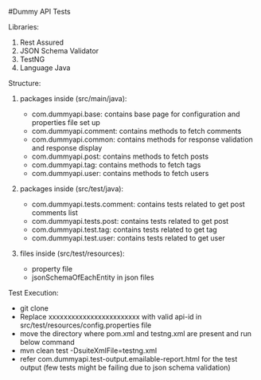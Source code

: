#Dummy API Tests

Libraries:
 1. Rest Assured
 2. JSON Schema Validator
 3. TestNG
 4. Language Java
 

Structure:
1. packages inside (src/main/java):
  	- com.dummyapi.base: contains base page for configuration and properties file set up
 	- com.dummyapi.comment: contains methods to fetch comments
 	- com.dummyapi.common: contains methods for response validation and response display
 	- com.dummyapi.post: contains methods to fetch posts
 	- com.dummyapi.tag: contains methods to fetch tags
 	- com.dummyapi.user: contains methods to fetch users
 	
2. packages inside (src/test/java):
 	- com.dummyapi.tests.comment: contains tests related to get post comments list
 	- com.dummyapi.tests.post: contains tests related to get post
 	- com.dummyapi.test.tag: contains tests related to get tag
 	- com.dummyapi.test.user: contains tests related to get user
 	
3. files inside (src/test/resources):
 	- property file
 	- jsonSchemaOfEachEntity in json files
 	
Test Execution:
- git clone 
- Replace xxxxxxxxxxxxxxxxxxxxxxxx with valid api-id in src/test/resources/config.properties file
- move the directory where pom.xml and testng.xml are present and run below command
- mvn clean test -DsuiteXmlFile=testng.xml
- refer com.dummyapi.test-output.emailable-report.html for the test output (few tests might be failing due to json schema validation)